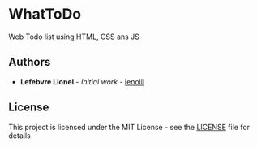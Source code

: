 # WhatToDo

Web Todo list using HTML, CSS ans JS

## Authors

* **Lefebvre Lionel** - *Initial work* - [lenoill](https://github.com/lenoill)


## License

This project is licensed under the MIT License - see the [LICENSE](LICENSE) file for details
